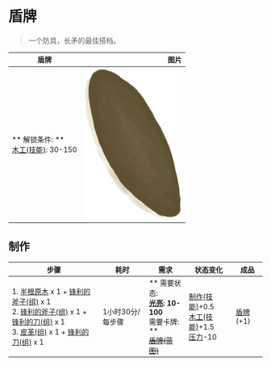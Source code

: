 # 盾牌  
> 一个防具，长矛的最佳搭档。  
  
  盾牌  |   图片   
 ----  |  ----:   
 ** 解锁条件: **<br>[木工(技能)](Skill_Woodworking.md): 30-150  |  <img decoding="async" src="Sprite/Shield.png" href="a.md" style="max-width:300px;max-height:300px;">   
  
## 制作  
步骤  |  耗时  |  需求  |  状态变化  |  成品  
----  |  ----  |  ----  |  ----  |  ----  
1. [半根原木](HalfLog.md) x 1 + [锋利的斧子(组)](GpTag_AxeAdv.md) x 1<br>2. [锋利的斧子(组)](GpTag_AxeAdv.md) x 1 + [锋利的刀(组)](GpTag_CutterAdv.md) x 1<br>3. [皮革(组)](GpTag_Leather.md) x 1 + [锋利的刀(组)](GpTag_CutterAdv.md) x 1  |  1小时30分/每步骤  |  ** 需要状态: **<br>[光亮](Light.md): 10-100<br>** 需要卡牌: **<br>~~[盾牌(蓝图)](Bp_Shield.md)~~  |  [制作(技能)](Skill_Crafting.md)+0.5<br>[木工(技能)](Skill_Woodworking.md)+1.5<br>[压力](Stress.md)-10  |  [盾牌](Shield.md)(+1)  
